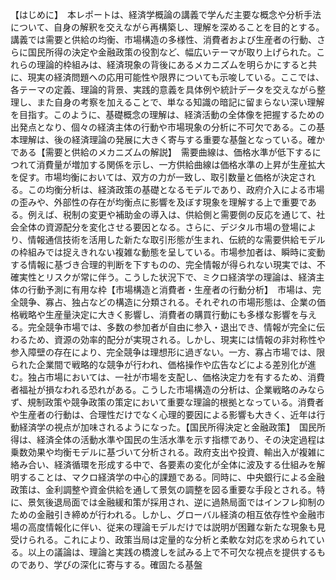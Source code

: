 【はじめに】　本レポートは、経済学概論の講義で学んだ主要な概念や分析手法について、自身の解釈を交えながら再構築し、理解を深めることを目的とする。講義では需要と供給の均衡、市場構造の多様性、消費者および生産者の行動、さらに国民所得の決定や金融政策の役割など、幅広いテーマが取り上げられた。これらの理論的枠組みは、経済現象の背後にあるメカニズムを明らかにすると共に、現実の経済問題への応用可能性や限界についても示唆している。ここでは、各テーマの定義、理論的背景、実践的意義を具体例や統計データを交えながら整理し、また自身の考察を加えることで、単なる知識の暗記に留まらない深い理解を目指す。このように、基礎概念の理解は、経済活動の全体像を把握するための出発点となり、個々の経済主体の行動や市場現象の分析に不可欠である。この基本理解は、後の経済理論の発展に大きく寄与する重要な基盤となっている。確かである【需要と供給のメカニズムの解説】　需要曲線は、価格水準が低下するにつれて消費量が増加する関係を示し、一方供給曲線は価格水準の上昇が生産拡大を促す。市場均衡においては、双方の力が一致し、取引数量と価格が決定される。この均衡分析は、経済政策の基礎となるモデルであり、政府介入による市場の歪みや、外部性の存在が均衡点に影響を及ぼす現象を理解する上で重要である。例えば、税制の変更や補助金の導入は、供給側と需要側の反応を通じて、社会全体の資源配分を変化させる要因となる。さらに、デジタル市場の登場により、情報通信技術を活用した新たな取引形態が生まれ、伝統的な需要供給モデルの枠組みでは捉えきれない複雑な動態を呈している。市場参加者は、瞬時に変動する情報に基づき合理的判断を下すものの、完全情報が得られない現実では、不確実性とリスクが常に伴う。こうした状況下で、ミクロ経済学の理論は、経済主体の行動予測に有用な枠【市場構造と消費者・生産者の行動分析】　市場は、完全競争、寡占、独占などの構造に分類される。それぞれの市場形態は、企業の価格戦略や生産量決定に大きく影響し、消費者の購買行動にも多様な影響を与える。完全競争市場では、多数の参加者が自由に参入・退出でき、情報が完全に伝わるため、資源の効率的配分が実現される。しかし、現実には情報の非対称性や参入障壁の存在により、完全競争は理想形に過ぎない。一方、寡占市場では、限られた企業間で戦略的な競争が行われ、価格操作や広告などによる差別化が進む。独占市場においては、一社が市場を支配し、価格決定力を有するため、消費者福祉が損なわれる恐れがある。こうした市場構造の分析は、企業戦略のみならず、規制政策や競争政策の策定において重要な理論的根拠となっている。消費者や生産者の行動は、合理性だけでなく心理的要因による影響も大きく、近年は行動経済学の視点が加味されるようになった。【国民所得決定と金融政策】　国民所得は、経済全体の活動水準や国民の生活水準を示す指標であり、その決定過程は乗数効果や均衡モデルに基づいて分析される。政府支出や投資、輸出入が複雑に絡み合い、経済循環を形成する中で、各要素の変化が全体に波及する仕組みを解明することは、マクロ経済学の中心的課題である。同時に、中央銀行による金融政策は、金利調整や資金供給を通して景気の調整を図る重要な手段とされる。特に、景気後退局面では金融緩和策が採用され、逆に過熱局面ではインフレ抑制のための金融引き締めが行われる。しかし、グローバル経済の相互依存性や金融市場の高度情報化に伴い、従来の理論モデルだけでは説明が困難な新たな現象も見受けられる。これにより、政策当局は定量的な分析と柔軟な対応を求められている。以上の議論は、理論と実践の橋渡しを試みる上で不可欠な視点を提供するものであり、学びの深化に寄与する。確固たる基盤